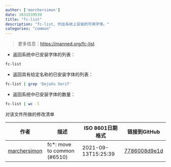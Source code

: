```yaml
---
author: ['marchersimon']
date: 1631539539
title: "fc-list"
description: "fc-list, 列出系统上安装的可用字体。"
categories: "common"
---
```

> 更多信息：<https://manned.org/fc-list>.

- 返回系统中已安装字体的列表：

```bash
fc-list
```

- 返回具有给定名称的已安装字体的列表：

```bash
fc-list | grep 'DejaVu Serif'
```

- 返回系统中已安装字体的数量：

```bash
fc-list | wc -l
```
对该文件所做的修改清单


作者 | 描述 | ISO 8601日期格式 | 链接到GitHub
------|-----|-----|-----
[marchersimon](mailto:50295997+marchersimon@users.noreply.github.com) | fc*: move to common (#6510) | 2021-09-13T15:25:39 | [7786008d9e1d](https://github.com/tldr-pages/tldr/commit/7786008d9e1d2b3ffa31c3e95ac0127e42466190)

